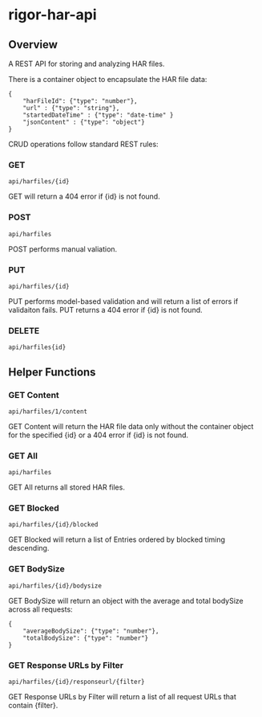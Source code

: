 # rigor-har-api

## Overview

A REST API for storing and analyzing HAR files.

There is a container object to encapsulate the HAR file data:

    {
        "harFileId": {"type": "number"},
        "url" : {"type": "string"},
        "startedDateTime" : {"type": "date-time" }
        "jsonContent" : {"type": "object"}
    }

CRUD operations follow standard REST rules:

### GET

    api/harfiles/{id}

GET will return a 404 error if {id} is not found.

### POST

    api/harfiles

POST performs manual valiation.

### PUT

    api/harfiles/{id}

PUT performs model-based validation and will return a list of errors if validaiton fails. PUT returns a 404 error if {id} is not found.

### DELETE

    api/harfiles{id}

## Helper Functions

### GET Content

    api/harfiles/1/content

GET Content will return the HAR file data only without the container object for the specified {id} or a 404 error if {id} is not found.

### GET All

    api/harfiles

GET All returns all stored HAR files.

### GET Blocked

    api/harfiles/{id}/blocked

GET Blocked will return a list of Entries ordered by blocked timing descending.

### GET BodySize

    api/harfiles/{id}/bodysize

GET BodySize will return an object with the average and total bodySize across all requests:

    {
        "averageBodySize": {"type": "number"},
        "totalBodySize": {"type": "number"}
    }

### GET Response URLs by Filter

    api/harfiles/{id}/responseurl/{filter}

GET Response URLs by Filter will return a list of all request URLs that contain {filter}.

